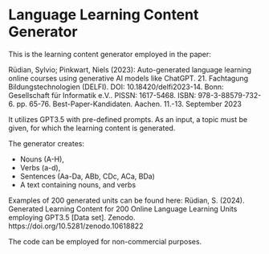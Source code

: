 <h1>Language Learning Content Generator</h1> 
<p>This is the learning content generator employed in the paper:</p>
<p>Rüdian, Sylvio; Pinkwart, Niels (2023): Auto-generated language learning online courses using generative AI models like ChatGPT. 21. Fachtagung Bildungstechnologien (DELFI). DOI: 10.18420/delfi2023-14. Bonn: Gesellschaft für Informatik e.V.. PISSN: 1617-5468. ISBN: 978-3-88579-732-6. pp. 65-76. Best-Paper-Kandidaten. Aachen. 11.-13. September 2023</p>
<p>It utilizes GPT3.5 with pre-defined prompts. As an input, a topic must be given, for which the learning content is generated.</p>
<p>The generator creates:
 <ul>
   <li>Nouns (A-H),</li>
   <li>Verbs (a-d),</li>
   <li>Sentences (Aa-Da, ABb, CDc, ACa, BDa)</li>
   <li>A text containing nouns, and verbs</li>
 </ul>   
<p>Examples of 200 generated units can be found here: Rüdian, S. (2024). Generated Learning Content for 200 Online Language Learning Units employing GPT3.5 [Data set]. Zenodo. https://doi.org/10.5281/zenodo.10618822</p> 
</p>
<p>The code can be employed for non-commercial purposes.</p>

